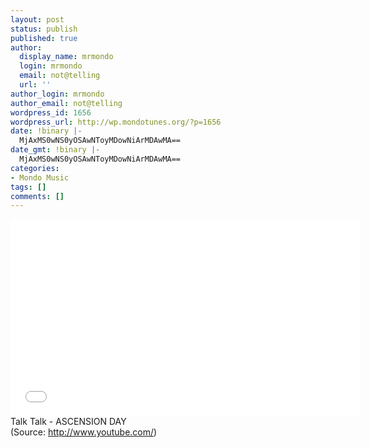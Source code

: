 ```yaml
---
layout: post
status: publish
published: true
author:
  display_name: mrmondo
  login: mrmondo
  email: not@telling
  url: ''
author_login: mrmondo
author_email: not@telling
wordpress_id: 1656
wordpress_url: http://wp.mondotunes.org/?p=1656
date: !binary |-
  MjAxMS0wNS0yOSAwNToyMDowNiArMDAwMA==
date_gmt: !binary |-
  MjAxMS0wNS0yOSAwNToyMDowNiArMDAwMA==
categories:
- Mondo Music
tags: []
comments: []
---
```

<iframe width="560" height="315" src="//www.youtube.com/embed/sGHwWwQw3tc" frameborder="0"> </iframe>
Talk Talk - ASCENSION DAY
<div class="attribution">(<span>Source:</span> <a href="http://www.youtube.com/">http://www.youtube.com/</a>)</div>
